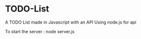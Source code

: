 # TODO-List
A TODO List made in Javascript with an API
Using node.js for api

To start the server : 
node server.js
